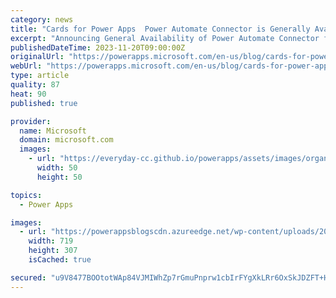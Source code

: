 ```yaml
---
category: news
title: "Cards for Power Apps  Power Automate Connector is Generally Available"
excerpt: "Announcing General Availability of Power Automate Connector for cards for Power Apps to share cards in Teams chat or channel or send it to a specific Teams user via a flow."
publishedDateTime: 2023-11-20T09:00:00Z
originalUrl: "https://powerapps.microsoft.com/en-us/blog/cards-for-power-apps-power-automate-connector-is-generally-available/"
webUrl: "https://powerapps.microsoft.com/en-us/blog/cards-for-power-apps-power-automate-connector-is-generally-available/"
type: article
quality: 87
heat: 90
published: true

provider:
  name: Microsoft
  domain: microsoft.com
  images:
    - url: "https://everyday-cc.github.io/powerapps/assets/images/organizations/microsoft.com-50x50.jpg"
      width: 50
      height: 50

topics:
  - Power Apps

images:
  - url: "https://powerappsblogscdn.azureedge.net/wp-content/uploads/2023/11/Cards_Connector.png"
    width: 719
    height: 307
    isCached: true

secured: "u9V8477BOOtotWAp84VJMIWhZp7rGmuPnprw1cbIrFYgXkLRr6OxSkJDZFT+HWRuc2ztTm5nQEF4W2YAiNBlyB3qtA3a0iiOQ9X6s4GEsYrBsZxDBpgUiUyu9vnYi+0e32WSiNXxKDuQ4jexFkPK+E8Xu5Iu8r1LyCYsmSfoF9Ipt1r1/FMp07bGxFp/hk7Po6ez1ZO5TzakIPiDb4DH8M8tC34XY3uqGi3qTUqgsG9pNOppIE5/4AmLmJGIJpOVNrBwQMtpAAoIlL3y5bLbknMIuRal3wEOCYIMmOvfgdvWGdXRHKyUirOkRRLbhBwlTvAevHg5STUfKrS8LraoUlpvrOfjxZMj4+tVAA/QO4c=;lKh9YpBmEnhl/RPK3A2DVw=="
---
```


